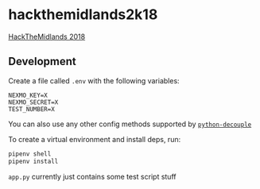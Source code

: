 # hackthemidlands2k18

[HackTheMidlands 2018](http://hackthemidlands.co.uk)

## Development

Create a file called `.env` with the following variables:

```env
NEXMO_KEY=X
NEXMO_SECRET=X
TEST_NUMBER=X
```

You can also use any other config methods supported by [`python-decouple`](https://github.com/henriquebastos/python-decouple)

To create a virtual environment and install deps, run:

```bash
pipenv shell
pipenv install
```

`app.py` currently just contains some test script stuff
